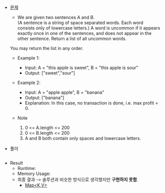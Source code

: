 - [문제](https://leetcode.com/problems/uncommon-words-from-two-sentences/)
   - We are given two sentences A and B.  
   (A sentence is a string of space separated words.  Each word consists only of lowercase letters.)
   A word is uncommon if it appears exactly once in one of the sentences, and does not appear in the other sentence.
   Return a list of all uncommon words. 
   
   You may return the list in any order.

    - Example 1:
      - Input: A = "this apple is sweet", B = "this apple is sour"
      - Output: ["sweet","sour"]

    - Example 2:
      - Input: A = "apple apple", B = "banana"
      - Output: ["banana"]
      - Explanation: In this case, no transaction is done, i.e. max profit = 0.
      
    - Note
      1. 0 <= A.length <= 200
      2. 0 <= B.length <= 200
      3. A and B both contain only spaces and lowercase letters.
    
 - 풀이
 ```sh    
 
 ```
 
 - Result
   - Runtime: 
   - Memory Usage: 
   - 최종 결과 -> 솔루션과 비슷한 방식으로 생각했지만 **구현하지 못함**. 
      - [Map<K,V>](https://docs.oracle.com/javase/8/docs/api/java/util/Map.html)
 
